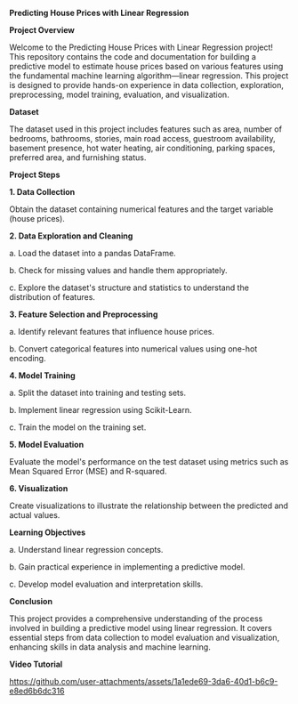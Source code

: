 **Predicting House Prices with Linear Regression**

**Project Overview**

Welcome to the Predicting House Prices with Linear Regression project! This repository contains the code and documentation for building a predictive model to estimate house prices based on various features using the fundamental machine learning algorithm—linear regression. This project is designed to provide hands-on experience in data collection, exploration, preprocessing, model training, evaluation, and visualization.

**Dataset**

The dataset used in this project includes features such as area, number of bedrooms, bathrooms, stories, main road access, guestroom availability, basement presence, hot water heating, air conditioning, parking spaces, preferred area, and furnishing status.

**Project Steps**

**1. Data Collection**

Obtain the dataset containing numerical features and the target variable (house prices).

**2. Data Exploration and Cleaning**

a. Load the dataset into a pandas DataFrame.

b. Check for missing values and handle them appropriately.

c. Explore the dataset's structure and statistics to understand the distribution of features.

**3. Feature Selection and Preprocessing**

a. Identify relevant features that influence house prices.

b. Convert categorical features into numerical values using one-hot encoding.

**4. Model Training**

a. Split the dataset into training and testing sets.

b. Implement linear regression using Scikit-Learn.

c. Train the model on the training set.

**5. Model Evaluation**

Evaluate the model's performance on the test dataset using metrics such as Mean Squared Error (MSE) and R-squared.

**6. Visualization**

Create visualizations to illustrate the relationship between the predicted and actual values.

**Learning Objectives**

a. Understand linear regression concepts.

b. Gain practical experience in implementing a predictive model.

c. Develop model evaluation and interpretation skills.

**Conclusion**

This project provides a comprehensive understanding of the process involved in building a predictive model using linear regression. It covers essential steps from data collection to model evaluation and visualization, enhancing skills in data analysis and machine learning.

**Video Tutorial**



https://github.com/user-attachments/assets/1a1ede69-3da6-40d1-b6c9-e8ed6b6dc316


